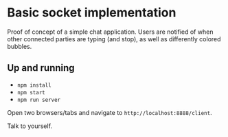 # Basic socket implementation

Proof of concept of a simple chat application.  Users are notified of when other
connected parties are typing (and stop), as well as differently colored
bubbles.

## Up and running

- `npm install`
- `npm start`
- `npm run server`

Open two browsers/tabs and navigate to `http://localhost:8888/client`.

Talk to yourself.